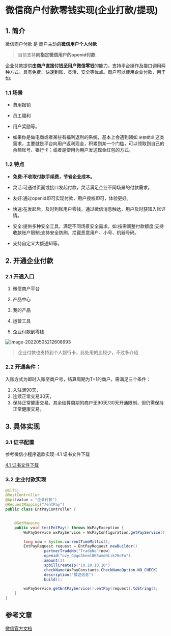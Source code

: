 # 微信商户付款零钱实现(企业打款/提现)

## 1. 简介

微信商户付款 是 商户主动**向微信用户个人付款**

>目前支持**向指定微信用户的openid付款**

企业付款提供**由商户直接付钱至用户微信零钱**的能力，支持平台操作及接口调用两种方式。具有免费、快速到账、灵活、安全等优点。商户可以使用企业付款，用于如:

### 1.1 场景

- 费用报销
- 员工福利
- 用户奖励等。

- 如果你是做电商或者某些有福利返利的系统，基本上会遇到诸如 `余额提现` 这类需求，主要就是平台向用户返利现金，积累到某一个门槛，可以领取到自己的余额账号、银行卡；或者是使用为用户发送现金红包的方式。

### 1.2  特点

- **免费:不收取付款手续费，节省企业成本。**

- 灵活:可通过页面或接口发起付款，灵活满足企业不同场景的付款需求。

- 友好:通过openid即可实现付款，用户授权即可，体验更好。

- 快速:在发起后，及时到账用户零钱。通过微信消息触达，用户及时获知入账详情。

- 安全:提供多种安全工具，满足不同场景安全需求。如:按需调整付款额度;支持收款账户限制;支持安全防刷，拦截恶意用户、小号、机器号码。

- 支持自定义大额通知等。

## 2. 开通企业付款

### 2.1 开通入口

1. 微信商户平台
2. 产品中心
3. 我的产品

4. 运营工具
5. 企业付款到零钱

![image-20220505212608993](https://abelsun-1256449468.cos.ap-beijing.myqcloud.com/image/image-20220505212608993.png)

>企业付款也支持到个人银行卡，此处用的比较少，不过多介绍

### 2.2 开通条件：

入账方式为即时入账至商户号，结算周期为T+1的商户，需满足三个条件：

1. 入驻满90天，
2. 连续正常交易30天，
3. 保持正常健康交易。其余结算周期的商户无90天/30天开通限制，但仍需保持正常健康交易。

## 3. 具体实现

### 3.1 证书配置

参考微信小程序退款实现-4.1 证书文件下载

[4.1 证书文件下载](./微信小程序退款实现)

### 3.2 企业付款实现

```java
@Slf4j
@RestController
@Api(value = "企业付款")
@RequestMapping("/entPay")
public class EntPayController {


    @GetMapping
    public void testEntPay() throws WxPayException {
        WxPayService wxPayService = WxPayConfiguration.getPayService();

        long now = System.currentTimeMillis();
        EntPayRequest request = EntPayRequest.newBuilder()
                .partnerTradeNo("TradeNo"+now)
                .openid("ozy_G4go3beml0KSumdHLik2HoFo")
                .amount(1)
                .spbillCreateIp("10.10.10.10")
                .checkName(WxPayConstants.CheckNameOption.NO_CHECK)
                .description("描述信息")
                .build();

        wxPayService.getEntPayService().entPay(request).toString();
    }
}
```

## 参考文章

[微信官方文档](https://pay.weixin.qq.com/wiki/doc/api/tools/mch_pay.php?chapter=14_2)